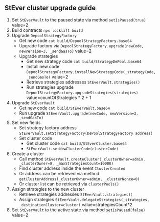 ## StEver cluster upgrade guide
1. Set `StEverVault` to the paused state via method `setIsPaused(true)` value=2
2. Build contracts `npx locklift build`
3. Upgrade `DepoolStrategyFactory`
   - Get new code `cat build/DepoolStrategyFactory.base64`
   - Upgrade factory via `DepoolStrategyFactory.upgrade(newCode, newVersion=3, _sendGasTo)` value=2
   - Upgrade strategies
     - Get new strategy code `cat build/StrategyDePool.base64`
     - Install new code `DepoolStrategyFactory.installNewStrategyCode(_strategyCode, _sendGasTo)` value=2
     - Retrieve strategies addresses `StEverVault.strategies()`
     - Run strategies upgrade `DepoolStrategyFactory.upgradeStrategies(strategies)` value=countOfStrategies * 2 + 1
4. Upgrade `StEverVault`
   - Get new code `cat build/StEverVault.base64`
   - Run upgrade `StEverVault.upgrade(newCode, newVersion=3, _sendGasTo)`
5. Set new fields
   - Set strategy factory address `StEverVault.setStrategyFactory(DePoolStrategyFactory address)`
   - Set cluster code
     - Get cluster code `cat build/StEverCluster.base64`
     - `StEverVault.setNewClusterCode(clusterCode)`
6. Create a cluster
   - Call method `StEverVault.createCluster(_clusterOwner=admin, _clusterOwner=0, _maxStrategiesCount=10000)`
   - Find cluster address inside the event `ClusterCreated`
   - Or address can be retrieved via method `getClusterAddress(_clusterOwner=admin, _clusterNonce=0)`
   - Or cluster list can be retrieved via `clusterPools()`
7. Assign strategies to the new cluster
   - Retrieve strategies addresses `StEverVault.strategies()`
   - Assign strategies `StEverVault.delegateStrategies(_strategies, _destinationCluster=cluster)` value=strategiesCount*2
8. Set `StEverVault` to the active state via method `setIsPaused(false)` value=2
